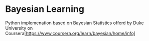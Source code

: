 # Bayesian Learning

Python implemenation based on Bayesian Statistics offerd by Duke University on Coursera[https://www.coursera.org/learn/bayesian/home/info]
